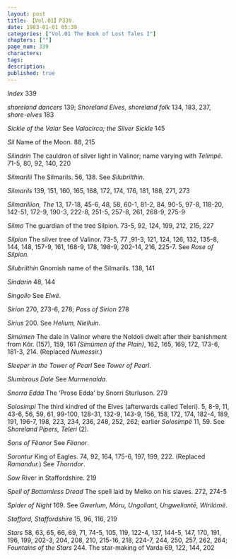 ```yaml
---
layout: post
title: 【Vol.01】P339.
date: 1983-01-01 05:39
categories: ["Vol.01 The Book of Lost Tales I"]
chapters: [""]
page_num: 339
characters: 
tags: 
description: 
published: true
---
```


<p style="text-indent: 0;">
<I>Index</I> 339
</p>

<I>shoreland dancers</I> 139; <I>Shoreland Elves, shoreland folk</I> 134, 183, 237, <I>shore-elves</I> 183

<I>Sickle of the Valar</I> See <I>Valacirca; the Silver Sickle</I> 145

<I>Sil  </I> Name of the Moon. 88, 215

<I>Silindrin  </I> The cauldron of silver light in Valinor; name varying with <I>Telimpë</I>. 71-5, 80, 92, 140, 220

<I>Silmarilli  </I> The Silmarils. 56, 138. See <I>Silubrilthin</I>.

<I>Silmarils   </I> 139, 151, 160, 165, 168, 172, 174, 176, 181, 188, 271, 273

<I>Silmarillion, The</I> 13, 17-18, 45-6, 48, 58, 60-1, 81-2, 84, 90-5, 97-8, 118-20, 142-51, 172-9, 190-3, 222-8, 251-5, 257-8, 261, 268-9, 275-9

<I>Silmo  </I> The guardian of the tree Silpion. 73-5, 92, 124, 199, 212, 215, 227

<I>Silpion  </I> The silver tree of Valinor. 73-5, 77 ,91-3, 121, 124, 126, 132, 135-8, 144, 148, 157-9, 161, 168-9, 178, 198-9, 202-14, 216, 225-7. See <I>Rose of Silpion</I>.

<I>Silubrilthin  </I> Gnomish name of the Silmarils. 138, 141

<I>Sindarin</I> 48, 144

<I>Singollo  </I> See <I>Elwë</I>.

<I>Sirion  </I> 270, 273-6, 278; <I>Pass of Sirion</I> 278

<I>Sirius  </I> 200. See <I>Helium, Nielluin</I>.

<I>Simúmen  </I> The dale in Valinor where the Noldoli dwelt after their banishment from Kôr. (157), 159, 161 <I>(Simúmen of the Plain)</I>, 162, 165, 169, 172, 173-6, 181-3, 214. (Replaced <I>Numessir.</I>)

<I>Sleeper in the Tower of Pearl  </I> See <I>Tower of Pearl</I>.

<I>Slumbrous Dale   </I> See <I>Murmenalda</I>.

<I>Snorra Edda</I> The ‘Prose Edda’ by Snorri Sturluson. 279

<I>Solosimpi  </I> The third kindred of the Elves (afterwards called Teleri). 5, 8-9, 11, 43-6, 56, 59, 61, 99-100, 128-31, 132-9, 143-9, 156, 158, 172, 174, 182-4, 189, 191, 196-7, 198, 223, 234, 236, 248, 252, 262; earlier <I>Solosimpë</I> 11, 59. See <I>Shoreland Pipers, Teleri</I> (2).

<I>Sons of Fëanor</I> See <I>Fëanor</I>.

<I>Sorontur  </I> King of Eagles. 74, 92, 164, 175-6, 197, 199, 222. (Replaced <I>Ramandur.</I>) See <I>Thorndor</I>.

<I>Sow  </I> River in Staffordshire. 219

<I>Spell of Bottomless Dread</I> The spell laid by Melko on his slaves. 272, 274-5

<I>Spider of Night</I> 169. See <I>Gwerlum, Móru, Ungoliant, Ungweliantē, Wirilómë</I>.

<I>Stafford, Staffordshire   </I> 15, 96, 116, 219

<I>Stars  </I> 58, 63, 65, 66, 69, 71, 74-5, 105, 119, 122-4, 137, 144-5, 147, 170, 191, 196, 199, 202-3, 204, 208, 210, 215-16, 218, 224-7, 244, 250, 257, 262, 264; <I>Fountains of the Stars</I> 244. The star-making of Varda 69, 122, 144, 202


